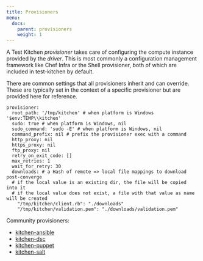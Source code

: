 ```yaml
---
title: Provisioners
menu:
  docs:
    parent: provisioners
    weight: 1
---
```


A Test Kitchen *provisioner* takes care of configuring the compute instance provided by the *driver*. This is most commonly a configuration management framework like Chef Infra or the Shell provisioner, both of which are included in test-kitchen by default.

There are common settings that all provisioners inherit and can override. These are typically set in the context of a specific provisioner but are provided here for reference.

```
provisioner:
  root_path: '/tmp/kitchen' # when platform is Windows '$env:TEMP\\kitchen'
  sudo: true # when platform is Windows, nil
  sudo_command: 'sudo -E' # when platform is Windows, nil
  command_prefix: nil # prefix the provisioner exec with a command
  http_proxy: nil
  https_proxy: nil
  ftp_proxy: nil
  retry_on_exit_code: []
  max_retries: 1
  wait_for_retry: 30
  downloads: # a Hash of remote => local file mappings to download post-converge
  # if the local value is an existing dir, the file will be copied into it
  # if the local value does not exist, a file with that value as name will be created
    "/tmp/kitchen/client.rb": "./downloads"
    "/tmp/kitchen/validation.pem": "./downloads/validation.pem"
```

Community provisioners:

* [kitchen-ansible](https://github.com/neillturner/kitchen-ansible)
* [kitchen-dsc](https://github.com/test-kitchen/kitchen-dsc)
* [kitchen-puppet](https://github.com/neillturner/kitchen-puppet)
* [kitchen-salt](https://github.com/saltstack/kitchen-salt)
